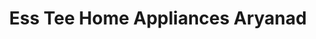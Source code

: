 ---
title: "Ess Tee Home Appliances Aryanad"
url: /tvm/ess-tee-home-appliances-aryanad/
shop: appliance
---